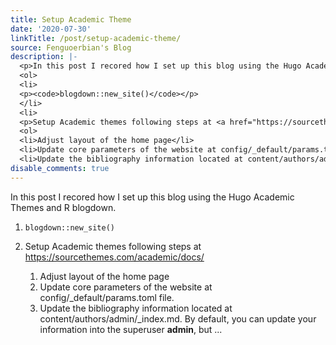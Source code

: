 ```yaml
---
title: Setup Academic Theme
date: '2020-07-30'
linkTitle: /post/setup-academic-theme/
source: Fenguoerbian's Blog
description: |-
  <p>In this post I recored how I set up this blog using the Hugo Academic Themes and R blogdown.</p>
  <ol>
  <li>
  <p><code>blogdown::new_site()</code></p>
  </li>
  <li>
  <p>Setup Academic themes following steps at <a href="https://sourcethemes.com/academic/docs/">https://sourcethemes.com/academic/docs/</a></p>
  <ol>
  <li>Adjust layout of the home page</li>
  <li>Update core parameters of the website at config/_default/params.toml file.</li>
  <li>Update the bibliography information located at content/authors/admin/_index.md. By default, you can update your information into the superuser <strong>admin</strong>, but ...
disable_comments: true
---
```

<p>In this post I recored how I set up this blog using the Hugo Academic Themes and R blogdown.</p>
<ol>
<li>
<p><code>blogdown::new_site()</code></p>
</li>
<li>
<p>Setup Academic themes following steps at <a href="https://sourcethemes.com/academic/docs/">https://sourcethemes.com/academic/docs/</a></p>
<ol>
<li>Adjust layout of the home page</li>
<li>Update core parameters of the website at config/_default/params.toml file.</li>
<li>Update the bibliography information located at content/authors/admin/_index.md. By default, you can update your information into the superuser <strong>admin</strong>, but ...